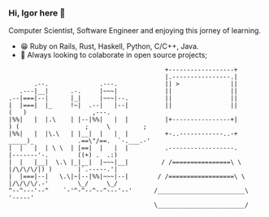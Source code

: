 ### Hi, Igor here 👋

Computer Scientist, Software Engineer and enjoying this jorney of learning.

- :grin: Ruby on Rails, Rust, Haskell, Python, C/C++, Java.
- :dancers: Always looking to colaborate in open source projects;

```
                                           +------------------+
                                           |.----------------.|
       .--.              .---.             || >              ||
   .---|__|      .-.     |~~~|             ||                ||    
.--|===|--|      |_|     |~~~|--.          ||                ||    
|  |===|  |_     !~|  .--|   |--|          ||                ||           (   )                  ,---.      
|%%|   |  |.\    | |--|%%|   |  |          |+----------------+|            ) (                  ;     \         ;
|%%|   |  |\.\   | |__|  |   |  |          +-..------------..-+          _____)_            .==\"/==.  `-.___.-'
|  |   |  | \ \  | |==|  |   |  |          .------------------.         |-------'-.        ((+) .  .:)
|  |   |__|  \.\ |_|__|  |~~~|__|         / /================\ \        |/\/\/\/|) )       |`.-----.'|
|  |===|--|   \.\|~|--|%%|~~~|--|        / /==================\ \       |/\/\/\/.-'        \_/     \_/
^--^---'--^    `-'^-^--^--^---'--'      /________________________\       '-----'        
                                        \________________________/

```
